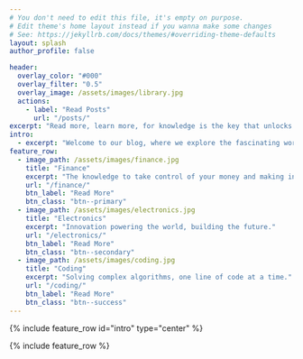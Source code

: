 ```yaml
---
# You don't need to edit this file, it's empty on purpose.
# Edit theme's home layout instead if you wanna make some changes
# See: https://jekyllrb.com/docs/themes/#overriding-theme-defaults
layout: splash
author_profile: false

header:
  overlay_color: "#000"
  overlay_filter: "0.5"
  overlay_image: /assets/images/library.jpg
  actions:
    - label: "Read Posts"
      url: "/posts/"
excerpt: "Read more, learn more, for knowledge is the key that unlocks the doors of opportunity, illuminates the path to success, and empowers you to navigate life's challenges."
intro: 
  - excerpt: "Welcome to our blog, where we explore the fascinating worlds of finance, electronics engineering, and computer science. Our engaging contents will inspire you to learn more about these exciting and dynamic fields."
feature_row:
  - image_path: /assets/images/finance.jpg
    title: "Finance"
    excerpt: "The knowledge to take control of your money and making informed choices."
    url: "/finance/"
    btn_label: "Read More"
    btn_class: "btn--primary"
  - image_path: /assets/images/electronics.jpg
    title: "Electronics"
    excerpt: "Innovation powering the world, building the future."
    url: "/electronics/"
    btn_label: "Read More"
    btn_class: "btn--secondary"
  - image_path: /assets/images/coding.jpg
    title: "Coding"
    excerpt: "Solving complex algorithms, one line of code at a time."
    url: "/coding/"
    btn_label: "Read More"
    btn_class: "btn--success"
---
```


{% include feature_row id="intro" type="center" %}

{% include feature_row %}